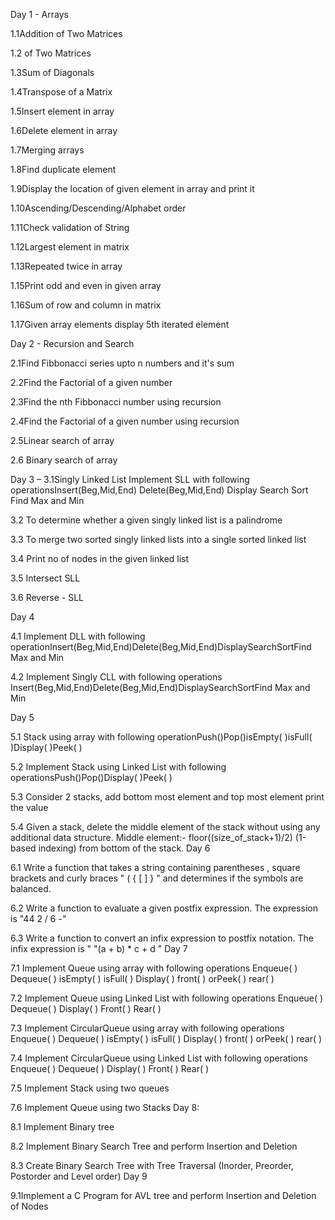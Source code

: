 Day 1 - Arrays

1.1Addition of Two Matrices

1.2 of Two Matrices

1.3Sum of Diagonals

1.4Transpose of a Matrix

1.5Insert element in array

1.6Delete element in array

1.7Merging arrays

1.8Find duplicate element

1.9Display the location of given element in array and print it

1.10Ascending/Descending/Alphabet order

1.11Check validation of String

1.12Largest element in matrix

1.13Repeated twice in array

1.15Print odd and even in given array

1.16Sum of row and column in matrix

1.17Given array elements display 5th iterated element

Day 2 - Recursion and Search

2.1Find Fibbonacci series upto n numbers and it's sum

2.2Find the Factorial of a given number

2.3Find the nth Fibbonacci number using recursion

2.4Find the Factorial of a given number using recursion

2.5Linear search of array

2.6 Binary search of array

Day 3 – 
3.1Singly Linked List Implement SLL with following operationsInsert(Beg,Mid,End) Delete(Beg,Mid,End) Display Search Sort
Find Max and Min

3.2 To determine whether a given singly linked list is a palindrome


3.3 	To merge two sorted singly linked lists into a single sorted linked list

3.4	Print no of nodes in the given linked list

3.5	Intersect SLL

3.6 Reverse - SLL

Day 4

4.1 Implement DLL with following operationInsert(Beg,Mid,End)Delete(Beg,Mid,End)DisplaySearchSortFind Max and Min

4.2 Implement Singly CLL with following operations Insert(Beg,Mid,End)Delete(Beg,Mid,End)DisplaySearchSortFind Max and Min

Day 5

5.1  Stack using array with following operationPush()Pop()isEmpty( )isFull( )Display( )Peek( )

5.2 Implement Stack using Linked List with following operationsPush()Pop()Display( )Peek( )

5.3 Consider 2 stacks, add bottom most element and top most element print the value

5.4 Given a stack, delete the middle element of the stack without using any additional data structure.
Middle element:- floor((size_of_stack+1)/2) (1-based indexing) from bottom of the stack.
Day 6

6.1 Write a function that takes a string containing parentheses , square brackets  and curly braces "  ( { [ ] } " and determines if the symbols are balanced.
 
6.2  Write a function to evaluate a given postfix expression. The expression is "44 2 / 6 -"
      
6.3  Write a function to convert an infix expression to postfix notation. The infix expression is " "(a + b) * c + d "
Day 7

7.1 Implement Queue using array with following operations
Enqueue( )
Dequeue( )
isEmpty( )
isFull( )
Display( )
front( ) orPeek( )
rear( )

7.2 Implement Queue using Linked List with following operations
Enqueue( )
Dequeue( )
Display( )
Front( )
Rear( )

7.3  Implement CircularQueue using array with following operations
Enqueue( )
Dequeue( )
isEmpty( )
isFull( )
Display( )
front( ) orPeek( )
rear( )

7.4 Implement CircularQueue using Linked List with following operations
Enqueue( )
Dequeue( )
Display( )
Front( )
Rear( )

7.5 Implement Stack using two queues

7.6 Implement Queue using two Stacks
Day 8:

8.1 Implement Binary tree

8.2  Implement Binary Search Tree and perform Insertion and Deletion

8.3 Create Binary Search Tree with Tree Traversal (Inorder, Preorder, Postorder and Level order)
Day 9

9.1Implement a C Program for AVL tree and perform Insertion and Deletion of Nodes
